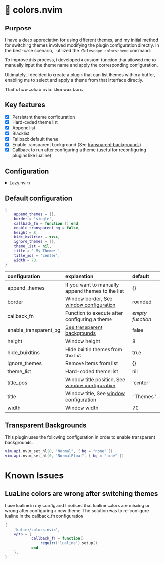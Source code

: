 # 🌈 colors.nvim

## Purpose

I have a deep appreciation for using different themes, and my initial method for switching themes involved modifying the plugin configuration directly. In the best-case scenario, I utilized the `:Telescope colorscheme` command.

To improve this process, I developed a custom function that allowed me to manually input the theme name and apply the corresponding configuration.

Ultimately, I decided to create a plugin that can list themes within a buffer, enabling me to select and apply a theme from that interface directly.

That's how colors.nvim idea was born.

## Key features

- [x] Persistent theme configuration
- [x] Hard-coded theme list
- [x] Append list
- [x] Blacklist
- [x] Fallback default theme
- [x] Enable transparent background (See [transparent-backgrounds](#transparent-backgrounds))
- [x] Callback to run after configuring a theme (useful for reconfiguring plugins like lualine)

## Configuration

<details>
<summary>Lazy.nvim</summary>

Example configuration with Lazy.nvim

```lua
{
    'kutiny/colors.nvim',
    opts = {
        enable_transparent_bg = true,
        fallback_theme_name = 'evergarden',
        hide_builtins = true,
    },
    init = function()
        vim.keymap.set('n', '<leader>t', ':ShowThemes<CR>', { silent = true })
    end
}
```

</details>

## Default configuration

```lua
{
    append_themes = {},
    border = 'single',
    callback_fn = function () end,
    enable_transparent_bg = false,
    height = 8,
    hide_builtins = true,
    ignore_themes = {},
    theme_list = nil,
    title = ' My Themes ',
    title_pos = 'center',
    width = 70,
}
```

|configuration|explanation|default|
|:-|:-|:-|
|append_themes|If you want to manually append themes to the list|{}|
|border|Window border, See [window configuration](https://neovim.io/doc/user/api.html#nvim_open_win())|rounded|
|callback_fn|Function to execute after configuring a theme|_empty function_|
|enable_transparent_bg|[See transparent backgrounds](#transparent-backgrounds)|false|
|height|Window height|8|
|hide_buildtins|Hide builtin themes from the list|true|
|ignore_themes|Remove items from list|{}|
|theme_list|Hard-coded theme list|nil|
|title_pos|Window title position, See [window configuration](https://neovim.io/doc/user/api.html#nvim_open_win())|'center'|
|title|Window title, See [window configuration](https://neovim.io/doc/user/api.html#nvim_open_win())|' Themes '|
|width|Window width|70|


## Transparent Backgrounds

This plugin uses the following configuration in order to enable transparent backgrounds.

```lua
vim.api.nvim_set_hl(0, "Normal", { bg = "none" })
vim.api.nvim_set_hl(0, "NormalFloat", { bg = "none" })
```

# Known Issues

## LuaLine colors are wrong after switching themes

I use lualine in my config and I noticed that lualine colors are missing or wrong after configuring a new theme.
The solution was to re-configure lualine in the callback_fn configuration
```lua
{
    'kutiny/colors.nvim',
    opts = {
            callback_fn = function()
                require('lualine').setup()
            end
    },
}
```
